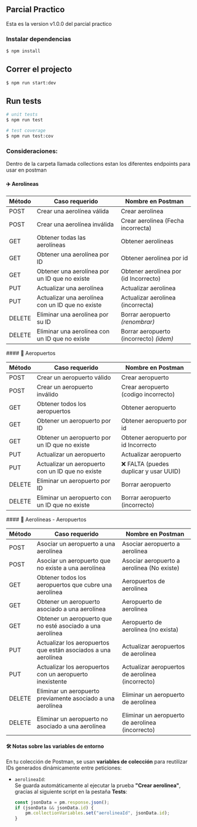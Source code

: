 ## Parcial Practico

Esta es la version v1.0.0 del parcial practico

### Instalar dependencias

```bash
$ npm install
```

## Correr el projecto

```bash
$ npm run start:dev
```

## Run tests

```bash
# unit tests
$ npm run test

# test coverage
$ npm run test:cov
```

### Consideraciones:

Dentro de la carpeta llamada collections estan los diferentes endpoints para usar en postman

#### ✈️ Aerolíneas

| Método | Caso requerido                                               | Nombre en Postman                        |
|--------|--------------------------------------------------------------|------------------------------------------|
| POST   | Crear una aerolínea válida                                   | Crear aerolinea                          |
| POST   | Crear una aerolínea inválida                                 | Crear aerolinea (Fecha incorrecta)       |
| GET    | Obtener todas las aerolíneas                                 | Obtener aerolineas                       |
| GET    | Obtener una aerolínea por ID                                 | Obtener aerolinea por id                 |
| GET    | Obtener una aerolínea por un ID que no existe                | Obtener aerolinea por (id Incorrecto)    |
| PUT    | Actualizar una aerolínea                                     | Actualizar aerolinea                     |
| PUT    | Actualizar una aerolínea con un ID que no existe             | Actualizar aerolinea (incorrecta)   |
| DELETE | Eliminar una aerolínea por su ID                             | Borrar aeropuerto *(renombrar)*          |
| DELETE | Eliminar una aerolínea con un ID que no existe              | Borrar aeropuerto (incorrecto) *(idem)*  |


#### 🛫 Aeropuertos

| Método | Caso requerido                                               | Nombre en Postman                            |
|--------|--------------------------------------------------------------|----------------------------------------------|
| POST   | Crear un aeropuerto válido                                   | Crear aeropuerto                             |
| POST   | Crear un aeropuerto inválido                                 | Crear aeropuerto (codigo incorrecto)         |
| GET    | Obtener todos los aeropuertos                                | Obtener aeropuerto                           |
| GET    | Obtener un aeropuerto por ID                                 | Obtener aeropuerto por id                    |
| GET    | Obtener un aeropuerto por un ID que no existe                | Obtener aeropuerto por id Incorrecto         |
| PUT    | Actualizar un aeropuerto                                     | Actualizar aeropuerto                         |
| PUT    | Actualizar un aeropuerto con un ID que no existe             | ❌ FALTA (puedes duplicar y usar UUID)        |
| DELETE | Eliminar un aeropuerto por ID                                | Borrar aeropuerto                             |
| DELETE | Eliminar un aeropuerto con un ID que no existe               | Borrar aeropuerto (incorrecto)               |

#### 🔁 Aerolíneas - Aeropuertos

| Método | Caso requerido                                               | Nombre en Postman                                   |
|--------|--------------------------------------------------------------|-----------------------------------------------------|
| POST   | Asociar un aeropuerto a una aerolínea                        | Asociar aeropuerto a aerolinea                     |
| POST   | Asociar un aeropuerto que no existe a una aerolínea          | Asociar aeropuerto a aerolinea (No existe)         |
| GET    | Obtener todos los aeropuertos que cubre una aerolínea        | Aeropuertos de aerolinea                           |
| GET    | Obtener un aeropuerto asociado a una aerolínea               | Aeropuerto de aerolinea                            |
| GET    | Obtener un aeropuerto que no esté asociado a una aerolínea   | Aeropuerto de aerolinea (no exista)               |
| PUT    | Actualizar los aeropuertos que están asociados a una aerolínea | Actualizar aeropuertos de aerolinea           |
| PUT    | Actualizar los aeropuertos con un aeropuerto inexistente     | Actualizar aeropuertos de aerolinea (incorrecto)   |
| DELETE | Eliminar un aeropuerto previamente asociado a una aerolínea  | Eliminar un aeropuerto de aerolinea                |
| DELETE | Eliminar un aeropuerto no asociado a una aerolínea           | Eliminar un aeropuerto de aerolinea (incorrecto)   |

#### 🛠️ Notas sobre las variables de entorno

En tu colección de Postman, se usan **variables de colección** para reutilizar IDs generados dinámicamente entre peticiones:

- `aerolineaId`:  
  Se guarda automáticamente al ejecutar la prueba **"Crear aerolinea"**, gracias al siguiente script en la pestaña **Tests**:

  ```javascript
  const jsonData = pm.response.json();
  if (jsonData && jsonData.id) {
      pm.collectionVariables.set("aerolineaId", jsonData.id);
  }


